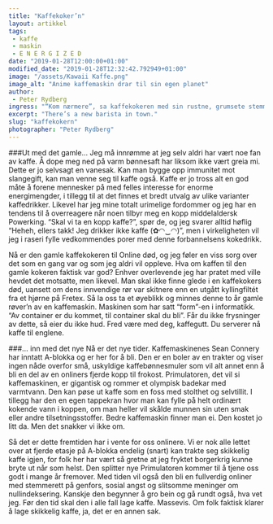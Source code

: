 ```yaml
---
title: "Kaffekoker’n"
layout: artikkel
tags: 
 - kaffe
 - maskin
 - E N E R G I Z E D
date: "2019-01-28T12:00:00+01:00"
modified_date: "2019-01-28T12:32:42.792949+01:00"
image: "/assets/Kawaii Kaffe.png"
image_alt: "Anime kaffemaskin drar til sin egen planet"
author:
 - Peter Rydberg
ingress: "“Kom nærmere”, sa kaffekokeren med sin rustne, grumsete stemme, som klanget i likhet med en asbestavhengig Tony Montana med kols. Onlines gamle kaffekoker Bonamat TH10 lå i sykesengen og levde sine siste dager. “Hv… hva er det…?”, kom det hulkende fra Primulator, som var kaffekokerens eneste adoptivrobot. Bonamat TH10 snakket lavt, nærmest hvisket, inn i den sexy, moderne kaffekokerens filter. “Jeg… foretrekker k… kakao...”, hveste den gamle gnieren ut, før hovedkortet gikk ad undas og to år gammelt kaffesøl rant ut av dens dårlig vedlikeholdte vannpumpe. Primulator ropte i kval over sin døde mentor mens automatisk kokende tårer rant nedover dens metalliske kinn. Men den visste at den hadde et ansvar om å videreføre arven. Online hadde fått en ny kaffekoker."
excerpt: "There’s a new barista in town."
slug: "kaffekokern"
photographer: "Peter Rydberg"
---
```

###Ut med det gamle...
Jeg må innrømme at jeg selv aldri har vært noe fan av kaffe. Å dope meg ned på varm bønnesaft har liksom ikke vært greia mi. Dette er jo selvsagt en vanesak. Kan man bygge opp immunitet mot slangegift, kan man venne seg til kaffe også. Kaffe er jo tross alt en god måte å forene mennesker på med felles interesse for enorme energimengder, i tillegg til at det finnes et bredt utvalg av ulike varianter kaffedrikker. Likevel har jeg mine totalt urimelige fordommer og jeg har en tendens til å overreagere når noen tilbyr meg en kopp middelaldersk Powerking. “Skal vi ta en kopp kaffe?”, spør de, og jeg svarer alltid høflig “Heheh, ellers takk! Jeg drikker ikke kaffe (✿◠‿◠)”, men i virkeligheten vil jeg i raseri fylle vedkommendes porer med denne forbannelsens kokedrikk.

Nå er den gamle kaffekokeren til Online død, og jeg føler en viss sorg over det som en gang var og som jeg aldri vil oppleve. Hva om kaffen til den gamle kokeren faktisk var god? Enhver overlevende jeg har pratet med ville hevdet det motsatte, men likevel. Man skal ikke finne glede i en kaffekokers død, uansett om dens innvendige rør var skitnere enn en utgått kyllingfiltét fra et hjørne på Fretex. Så la oss ta et øyeblikk og minnes denne to år gamle røver’n av en kaffemaskin. Maskinen som har satt “form”-en i informatikk. “Av container er du kommet, til container skal du bli”. Får du ikke frysninger av dette, så eier du ikke hud. Fred være med deg, kaffegutt. Du serverer nå kaffe til englene.

###… inn med det nye
Nå er det nye tider. Kaffemaskinenes Sean Connery har inntatt A-blokka og er her for å bli. Den er en boler av en trakter og viser ingen nåde overfor små, uskyldige kaffebønnesmuler som vil alt annet enn å bli en del av en onliners fjerde kopp til frokost. Primulatoren, det vil si kaffemaskinen, er gigantisk og rommer et olympisk badekar med varmtvann. Den kan pøse ut kaffe som en foss med stolthet og selvtillit. I tillegg har den en egen tappekran hvor man kan fylle på helt ordinært kokende vann i koppen, om man heller vil skålde munnen sin uten smak eller andre tilsetningsstoffer. Bedre kaffemaskin finner man ei. Den kostet jo litt da. Men det snakker vi ikke om.

Så det er dette fremtiden har i vente for oss onlinere. Vi er nok alle lettet over at fjerde etasje på A-blokka endelig (snart) kan trakte seg skikkelig kaffe igjen, for folk her har vært så gretne at jeg fryktet borgerkrig kunne bryte ut når som helst. Den splitter nye Primulatoren kommer til å tjene oss godt i mange år fremover. Med tiden vil også den bli en fullverdig onliner med stemmerett på genfors, sosial angst og slitsomme meninger om nullindeksering. Kanskje den begynner å gro bein og gå rundt også, hva vet jeg. Før den tid skal den i alle fall lage kaffe. Massevis. Om folk faktisk klarer å lage skikkelig kaffe, ja, det er en annen sak.